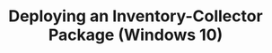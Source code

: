 ---
title: Deploying an Inventory-Collector Package (Windows 10)
description: How to deploy an inventory-collector package to your destination computers.
redirect_url: https://technet.microsoft.com/en-us/itpro/windows/deploy/manage-windows-upgrades-with-upgrade-analytics
---